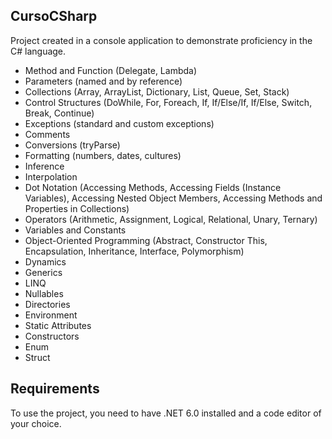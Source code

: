 ## CursoCSharp
Project created in a console application to demonstrate proficiency in the C# language.


- Method and Function (Delegate, Lambda)
- Parameters (named and by reference)
- Collections (Array, ArrayList, Dictionary, List, Queue, Set, Stack)
- Control Structures (DoWhile, For, Foreach, If, If/Else/If, If/Else, Switch, Break, Continue)
- Exceptions (standard and custom exceptions)
- Comments
- Conversions (tryParse)
- Formatting (numbers, dates, cultures)
- Inference
- Interpolation
- Dot Notation (Accessing Methods, Accessing Fields (Instance Variables), Accessing Nested Object 	Members, Accessing Methods and Properties in Collections)
- Operators (Arithmetic, Assignment, Logical, Relational, Unary, Ternary)
- Variables and Constants
- Object-Oriented Programming (Abstract, Constructor This, Encapsulation, Inheritance, Interface, Polymorphism)
- Dynamics
- Generics
- LINQ
- Nullables
- Directories
- Environment
- Static Attributes
- Constructors
- Enum
- Struct
## Requirements
To use the project, you need to have .NET 6.0 installed and a code editor of your choice.
